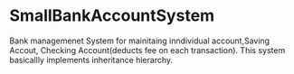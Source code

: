 # SmallBankAccountSystem
Bank managemenet System for mainitaing inndividual account,Saving Accout, Checking Account(deducts fee on each transaction). This system basicallly implements inheritance hierarchy.
